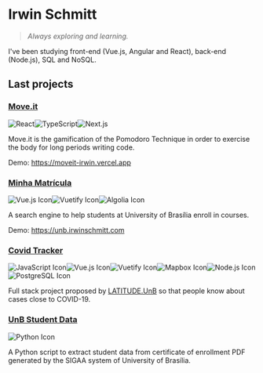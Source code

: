 # Irwin Schmitt

> _Always exploring and learning._

I've been studying front-end (Vue.js, Angular and React), back-end (Node.js), SQL and NoSQL.

## Last projects

<h3>
  <a href="https://github.com/irwinschmitt/nlw4" target="_blank">Move.it</a>
</h3>

<img src="https://img.shields.io/badge/React-61DAFB?style=flat-square&logo=react&logoColor=black" alt="React"><img src="https://img.shields.io/badge/TypeScript-3178C6?style=flat-square&logo=typescript&logoColor=white" alt="TypeScript"><img src="https://img.shields.io/badge/Next.js-000000?style=flat-square&logo=next.js" alt="Next.js">

Move.it is the gamification of the Pomodoro Technique in order to exercise the body for long periods writing code.

Demo: https://moveit-irwin.vercel.app

<h3>
  <a href="https://github.com/irwinschmitt/minha-matricula" target="_blank">Minha Matrícula</a>
</h3>

<img src="https://img.shields.io/badge/Vue.js-34495e?style=flat-square&logo=vue.js" alt="Vue.js Icon"><img src="https://img.shields.io/badge/Vuetify-1867C0?style=flat-square&logo=vuetify" alt="Vuetify Icon"><img src="https://img.shields.io/badge/Algolia-5468FF?&style=flat-square&logo=algolia&logoColor=white" alt="Algolia Icon">

A search engine to help students at University of Brasília enroll in courses.

Demo: https://unb.irwinschmitt.com

### [Covid Tracker](https://github.com/irwinschmitt/covid-tracker)

<img src="https://img.shields.io/badge/JavaScript-F7DF1E?&style=flat-square&logo=javascript&logoColor=black" alt="JavaScript Icon"><img src="https://img.shields.io/badge/Vue.js-34495e?style=flat-square&logo=vue.js" alt="Vue.js Icon"><img src="https://img.shields.io/badge/Vuetify-1867C0?style=flat-square&logo=vuetify" alt="Vuetify Icon"><img src="https://img.shields.io/badge/Mapbox-3a67e8?style=flat-square&logo=mapbox&logoColor=white" alt="Mapbox Icon"><img src="https://img.shields.io/badge/Node.js-339933?style=flat-square&logo=node.js&logoColor=white" alt="Node.js Icon"><img src="https://img.shields.io/badge/PostgreSQL-336791?style=flat-square&logo=postgresql" alt="PostgreSQL Icon">

Full stack project proposed by [LATITUDE.UnB](https://www.latitude.unb.br/) so that people know about cases close to COVID-19.

### [UnB Student Data](https://github.com/irwinschmitt/unb-student-data)

<img src="https://img.shields.io/badge/Python-3776AB?style=flat-square&logo=python&logoColor=white" alt="Python Icon">

A Python script to extract student data from certificate of enrollment PDF generated by the SIGAA system of University of Brasília.

